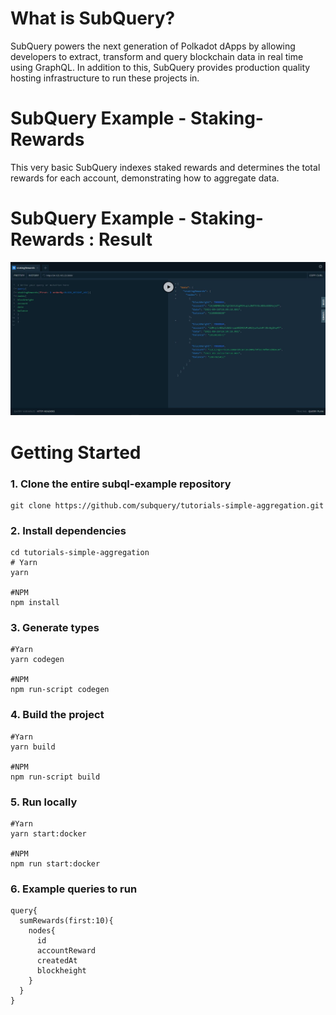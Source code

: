 # What is SubQuery?

SubQuery powers the next generation of Polkadot dApps by allowing developers to extract, transform and query blockchain data in real time using GraphQL. In addition to this, SubQuery provides production quality hosting infrastructure to run these projects in.

# SubQuery Example - Staking-Rewards

This very basic SubQuery indexes staked rewards and determines the total rewards for each account, demonstrating how to aggregate data.

# SubQuery Example - Staking-Rewards : Result

![alt text](https://github.com/KenchuuTerminal/SubQuery-Module-4-Exercise-Staking-Rewards/blob/master/SubQuery-M04-EX1.JPG?raw=true)
 
# Getting Started

### 1. Clone the entire subql-example repository

```shell
git clone https://github.com/subquery/tutorials-simple-aggregation.git

```
### 2. Install dependencies

```shell
cd tutorials-simple-aggregation
# Yarn
yarn

#NPM
npm install
```

### 3. Generate types

```shell
#Yarn
yarn codegen

#NPM
npm run-script codegen
```

### 4. Build the project

```shell
#Yarn
yarn build

#NPM
npm run-script build
```

### 5. Run locally

```shell
#Yarn
yarn start:docker

#NPM
npm run start:docker
```
### 6. Example queries to run
```shell
query{
  sumRewards(first:10){
    nodes{
      id
      accountReward
      createdAt
      blockheight
    }
  }
}
```

